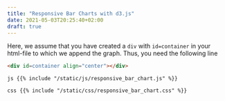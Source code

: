 ```yaml
---
title: "Responsive Bar Charts with d3.js"
date: 2021-05-03T20:25:40+02:00
draft: true
---
```


<script src="https://d3js.org/d3.v4.min.js"></script>

<link rel="stylesheet" href="/css/responsive_bar_chart.css">

<div id=container align="center"></div>

<script src="/js/responsive_bar_chart.js"></script>


Here, we assume that you have created a `div` with `id=container` in your html-file to which we append the graph. Thus, you need the following line
```html
<div id=container align="center"></div>
```

```js {{% include "/static/js/responsive_bar_chart.js" %}}```

```css {{% include "/static/css/responsive_bar_chart.css" %}}```